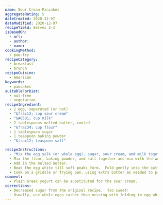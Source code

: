 ```yaml
---
name: Sour Cream Pancakes
aggregateRating: 5
dateCreated: 2020-12-07
dateModified: 2020-12-07
recipeYield: Serves 2-3
isBasedOn:
  - url:
  - author:
  - name:
cookingMethod:
  - pan-fry
recipeCategory:
  - breakfast
  - brunch
recipeCuisine:
  - American
keywords:
  - pancakes
suitableForDiet:
  - nut-free
  - vegetarian
recipeIngredient:
  - 1 egg, separated (or not)
  - "&frac12; cup sour cream"
  - "&#8531; cup milk"
  - 2 tablespoons melted butter, cooled
  - "&frac34; cup flour"
  - 1 tablespoon sugar
  - 1 teaspoon baking powder
  - "&frac12; teaspoon salt"

recipeInstructions:
  - "Mix the egg yolk (or whole egg), sugar, sour cream, and milk together. (Note: most of the times I'm lazy and just add the whole egg, skipping folding in the egg whites)."
  - Mix the flour, baking powder, and salt together and mix with the wet ingredients.  Do not overmix.
  - Add in the melted butter.
  - Beat the egg white till soft peaks form.  Fold gently into the batter; again, a little bit imperfectly mixed is better than overmixing and developing gluten which will make the pancakes tough.
  - Cook on a griddle or frying pan, using extra butter as needed to prevent sticking.
comment:
  - Plain Greek yogurt can be substituted for the sour cream.
corrections:
  - Decreased sugar from the original recipe.  Too sweet!
  - Usually, use whole eggs rather than messing with folding in egg white foam.
---
```

